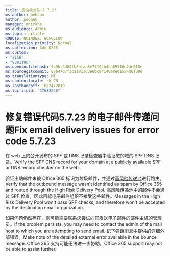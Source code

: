 ```yaml
---
title: 反垃圾邮件-5.7.23
ms.author: pebaum
author: pebaum
manager: mnirkhe
ms.audience: Admin
ms.topic: article
ROBOTS: NOINDEX, NOFOLLOW
localization_priority: Normal
ms.collection: Adm_O365
ms.custom:
- "3156"
- "9001196"
ms.openlocfilehash: 9c9bc2d04fb8efaa5e75194b4ca09316d24e018e
ms.sourcegitcommit: 07b47d7f3ca191363e6bc84140e8e01524d6f08e
ms.translationtype: MT
ms.contentlocale: zh-CN
ms.lasthandoff: 10/24/2019
ms.locfileid: "37682046"
---
```

# <a name="fix-email-delivery-issues-for-error-code-5723"></a><span data-ttu-id="ce788-102">修复错误代码5.7.23 的电子邮件传递问题</span><span class="sxs-lookup"><span data-stu-id="ce788-102">Fix email delivery issues for error code 5.7.23</span></span>

<span data-ttu-id="ce788-103">在 web 上的公开发布的 SPF 或 DNS 记录检查器中验证您的域的 SPF DNS 记录。</span><span class="sxs-lookup"><span data-stu-id="ce788-103">Verify the SPF DNS record for your domain at a publicly available SPF or DNS record checker on the web.</span></span>

<span data-ttu-id="ce788-104">验证出站邮件未被 Office 365 标识为垃圾邮件，并通过[高风险传递池](https://docs.microsoft.com/office365/SecurityCompliance/high-risk-delivery-pool-for-outbound-messages)进行路由。</span><span class="sxs-lookup"><span data-stu-id="ce788-104">Verify that the outbound message wasn't identified as spam by Office 365 and routed through the [High Risk Delivery Pool](https://docs.microsoft.com/office365/SecurityCompliance/high-risk-delivery-pool-for-outbound-messages).</span></span> <span data-ttu-id="ce788-105">高风险传递池中的邮件不会通过 SPF 检查，因此目标电子邮件组织不接受这些邮件。</span><span class="sxs-lookup"><span data-stu-id="ce788-105">Messages in the High Risk Delivery Pool won't pass SPF checks, and therefore won't be accepted by the destination email organization.</span></span>

<span data-ttu-id="ce788-106">如果问题仍然存在，则可能需要联系您尝试向其发送电子邮件的邮件主机的管理员。</span><span class="sxs-lookup"><span data-stu-id="ce788-106">If the problem persists, you may need to contact the admin of the mail host to which you are attempting to send email.</span></span> <span data-ttu-id="ce788-107">记下弹跳消息中提供的详细外部错误。</span><span class="sxs-lookup"><span data-stu-id="ce788-107">Make note of the detailed external error available in the bounce message.</span></span>  <span data-ttu-id="ce788-108">Office 365 支持可能无法进一步协助。</span><span class="sxs-lookup"><span data-stu-id="ce788-108">Office 365 support may not be able to assist further.</span></span>